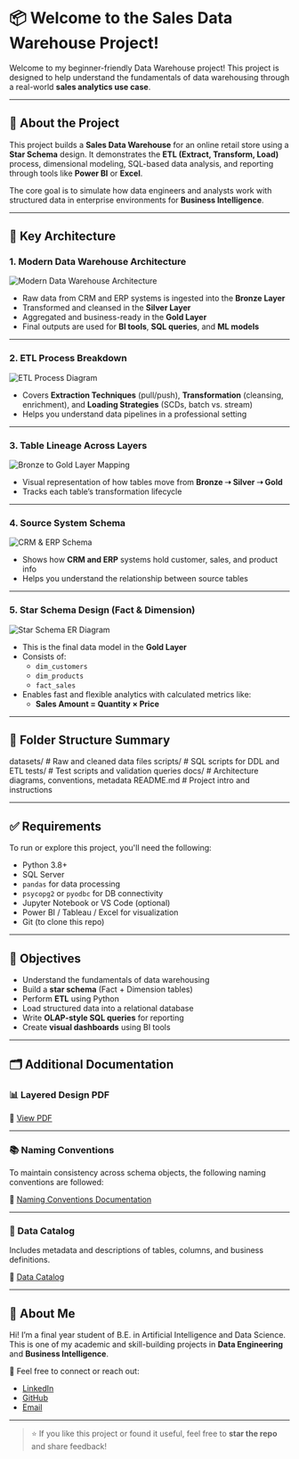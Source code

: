 # 📦 Welcome to the Sales Data Warehouse Project!

Welcome to my beginner-friendly Data Warehouse project! This project is designed to help understand the fundamentals of data warehousing through a real-world **sales analytics use case**.

---

## 📘 About the Project

This project builds a **Sales Data Warehouse** for an online retail store using a **Star Schema** design. It demonstrates the **ETL (Extract, Transform, Load)** process, dimensional modeling, SQL-based data analysis, and reporting through tools like **Power BI** or **Excel**.

The core goal is to simulate how data engineers and analysts work with structured data in enterprise environments for **Business Intelligence**.

---

## 🧠 Key Architecture

### 1. Modern Data Warehouse Architecture
![Modern Data Warehouse Architecture](./images/modern_architecture.png)
- Raw data from CRM and ERP systems is ingested into the **Bronze Layer**
- Transformed and cleansed in the **Silver Layer**
- Aggregated and business-ready in the **Gold Layer**
- Final outputs are used for **BI tools**, **SQL queries**, and **ML models**

---

### 2. ETL Process Breakdown
![ETL Process Diagram](./images/etl_process.png)
- Covers **Extraction Techniques** (pull/push), **Transformation** (cleansing, enrichment), and **Loading Strategies** (SCDs, batch vs. stream)
- Helps you understand data pipelines in a professional setting

---

### 3. Table Lineage Across Layers
![Bronze to Gold Layer Mapping](./images/layer_mapping.png)
- Visual representation of how tables move from **Bronze ➝ Silver ➝ Gold**
- Tracks each table’s transformation lifecycle

---

### 4. Source System Schema
![CRM & ERP Schema](./images/source_schema.png)
- Shows how **CRM and ERP** systems hold customer, sales, and product info
- Helps you understand the relationship between source tables

---

### 5. Star Schema Design (Fact & Dimension)
![Star Schema ER Diagram](./images/star_schema.png)
- This is the final data model in the **Gold Layer**
- Consists of:
  - `dim_customers`
  - `dim_products`
  - `fact_sales`
- Enables fast and flexible analytics with calculated metrics like:
  - **Sales Amount = Quantity × Price**

---

## 📂 Folder Structure Summary

datasets/ # Raw and cleaned data files
scripts/ # SQL scripts for DDL and ETL
tests/ # Test scripts and validation queries
docs/ # Architecture diagrams, conventions, metadata
README.md # Project intro and instructions

---

## ✅ Requirements

To run or explore this project, you'll need the following:

- Python 3.8+
- SQL Server
- `pandas` for data processing
- `psycopg2` or `pyodbc` for DB connectivity
- Jupyter Notebook or VS Code (optional)
- Power BI / Tableau / Excel for visualization
- Git (to clone this repo)

---

## 🎯 Objectives

- Understand the fundamentals of data warehousing  
- Build a **star schema** (Fact + Dimension tables)  
- Perform **ETL** using Python  
- Load structured data into a relational database  
- Write **OLAP-style SQL queries** for reporting  
- Create **visual dashboards** using BI tools  

---

## 🗂️ Additional Documentation

### 📊 Layered Design PDF
📎 [View PDF](./docs/data_layers.pdf)

---

### 📚 Naming Conventions

To maintain consistency across schema objects, the following naming conventions are followed:

🔗 [Naming Conventions Documentation](./docs/naming_conventions.md)

---

### 🧾 Data Catalog

Includes metadata and descriptions of tables, columns, and business definitions.

🔗 [Data Catalog](./docs/data_catalog.md)

---

## 👤 About Me

Hi! I’m a final year student of B.E. in Artificial Intelligence and Data Science.  
This is one of my academic and skill-building projects in **Data Engineering** and **Business Intelligence**.

📧 Feel free to connect or reach out:  
- [LinkedIn](https://www.linkedin.com/in/pravin-kawthale-ba9787337/)  
- [GitHub](https://github.com/pravin-kavthale)  
- [Email](mailto:kavthalepravin@gmail.com)

---

> ⭐ If you like this project or found it useful, feel free to **star the repo** and share feedback!
